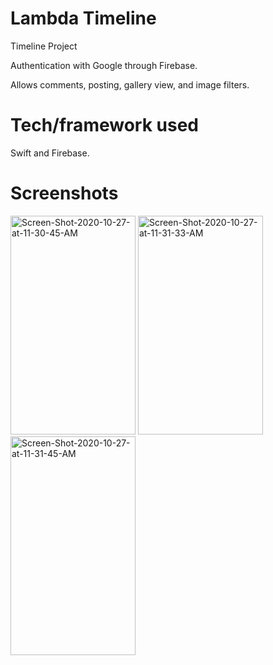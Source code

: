 # Lambda Timeline


Timeline Project

Authentication with Google through Firebase. 

Allows comments, posting, gallery view, and image filters.  

# Tech/framework used
Swift and Firebase.

# Screenshots 
<img src="https://i.ibb.co/tPZ3nbk/Screen-Shot-2020-10-27-at-11-30-45-AM.png" alt="Screen-Shot-2020-10-27-at-11-30-45-AM" width="200" height="350" border="0">
<img src="https://i.ibb.co/bRr4dbt/Screen-Shot-2020-10-27-at-11-31-33-AM.png" alt="Screen-Shot-2020-10-27-at-11-31-33-AM" width="200" height="350" border="0">
<img src="https://i.ibb.co/gg9kF1j/Screen-Shot-2020-10-27-at-11-31-45-AM.png" alt="Screen-Shot-2020-10-27-at-11-31-45-AM" width="200" height="350" border="0">
